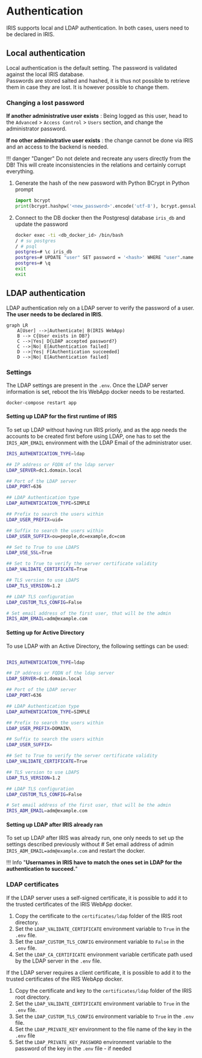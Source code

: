 # Authentication 
IRIS supports local and LDAP authentication. In both cases, users need to be declared in IRIS.   

## Local authentication 
Local authentication is the default setting. The password is validated against the local IRIS database.  
Passwords are stored salted and hashed, it is thus not possible to retrieve them in case they are lost. It is however possible to change them.   

### Changing a lost password
**If another administrative user exists** : Being logged as this user, head to the `Advanced` > `Access Control` > `Users` section, and change the administrator password. 

**If no other administrative user exists** : the change cannot be done via IRIS and an access to the backend is needed.  

!!! danger "Danger"
    Do not delete and recreate any users directly from the DB! This will create inconsistencies in the relations and certainly corrupt everything. 

1. Generate the hash of the new password with Python BCrypt in Python prompt
   
    ```python
    import bcrypt
    print(bcrypt.hashpw('<new_password>'.encode('utf-8'), bcrypt.gensalt()))
    ```

2. Connect to the DB docker then the Postgresql database `iris_db` and update the password 

    ```bash
    docker exec -ti <db_docker_id> /bin/bash
    / # su postgres
    / # psql
    postgres=# \c iris_db 
    postgres=# UPDATE "user" SET password = '<hash>' WHERE "user".name = 'administrator';
    postgres=# \q
    exit
    exit
    ```


## LDAP authentication 
LDAP authentication rely on a LDAP server to verify the password of a user.    
**The user needs to be declared in IRIS**.   

```mermaid
graph LR
    A[User] -->|Authenticate| B(IRIS WebApp)
    B --> C{User exists in DB?}
    C -->|Yes| D{LDAP accepted password?}
    C -->|No| E[Authentication failed]
    D -->|Yes| F[Authentication succeeded]
    D -->|No| E[Authentication failed]
```

### Settings 
The LDAP settings are present in the `.env`. Once the LDAP server information is set, reboot the Iris WebApp docker needs to be restarted.  

```bash
docker-compose restart app
```

#### Setting up LDAP for the first runtime of IRIS 
To set up LDAP without having run IRIS priorly, and as the app needs the accounts to be created first before using LDAP, one has to set the `IRIS_ADM_EMAIL` environment with the LDAP Email of the administrator user.  

```bash title="Example of LDAP configuration for first run"
IRIS_AUTHENTICATION_TYPE=ldap

## IP address or FQDN of the ldap server
LDAP_SERVER=dc1.domain.local

## Port of the LDAP server
LDAP_PORT=636

## LDAP Authentication type
LDAP_AUTHENTICATION_TYPE=SIMPLE

## Prefix to search the users within 
LDAP_USER_PREFIX=uid=

## Suffix to search the users within
LDAP_USER_SUFFIX=ou=people,dc=example,dc=com

## Set to True to use LDAPS
LDAP_USE_SSL=True

## Set to True to verify the server certificate validity
LDAP_VALIDATE_CERTIFICATE=True

## TLS version to use LDAPS
LDAP_TLS_VERSION=1.2

## LDAP TLS configuration 
LDAP_CUSTOM_TLS_CONFIG=False

# Set email address of the first user, that will be the admin 
IRIS_ADM_EMAIL=adm@example.com 
```

#### Setting up for Active Directory
To use LDAP with an Active Directory, the following settings can be used: 

```bash title="Example of LDAP configuration for first run with Active Directory"

IRIS_AUTHENTICATION_TYPE=ldap

## IP address or FQDN of the ldap server
LDAP_SERVER=dc1.domain.local

## Port of the LDAP server
LDAP_PORT=636

## LDAP Authentication type
LDAP_AUTHENTICATION_TYPE=SIMPLE

## Prefix to search the users within
LDAP_USER_PREFIX=DOMAIN\

## Suffix to search the users within
LDAP_USER_SUFFIX=

## Set to True to verify the server certificate validity
LDAP_VALIDATE_CERTIFICATE=True

## TLS version to use LDAPS
LDAP_TLS_VERSION=1.2

## LDAP TLS configuration 
LDAP_CUSTOM_TLS_CONFIG=False

# Set email address of the first user, that will be the admin
IRIS_ADM_EMAIL=adm@example.com 
```


#### Setting up LDAP after IRIS already ran
To set up LDAP after IRIS was already run, one only needs to set up the settings described previously without # Set email address of admin 
`IRIS_ADM_EMAIL=adm@example.com` and restart the docker.  


!!! Info "**Usernames in IRIS have to match the ones set in LDAP for the authentication to succeed.**" 


### LDAP certificates
If the LDAP server uses a self-signed certificate, it is possible to add it to the trusted certificates of the IRIS WebApp docker. 

1. Copy the certificate to the `certificates/ldap` folder of the IRIS root directory.
2. Set the `LDAP_VALIDATE_CERTIFICATE` environment variable to `True` in the `.env` file.
3. Set the `LDAP_CUSTOM_TLS_CONFIG` environment variable to `False` in the `.env` file.
4. Set the `LDAP_CA_CERTIFICATE` environment variable certificate path used by the LDAP server in the `.env` file.

If the LDAP server requires a client certificate, it is possible to add it to the trusted certificates of the IRIS WebApp docker. 

1. Copy the certificate and key to the `certificates/ldap` folder of the IRIS root directory.
2. Set the `LDAP_VALIDATE_CERTIFICATE` environment variable to `True` in the `.env` file.
3. Set the `LDAP_CUSTOM_TLS_CONFIG` environment variable to `True` in the `.env` file.
4. Set the `LDAP_PRIVATE_KEY` environment to the file name of the key in the `.env` file 
5. Set the `LDAP_PRIVATE_KEY_PASSWORD` environment variable to the password of the key in the `.env` file - if needed 

